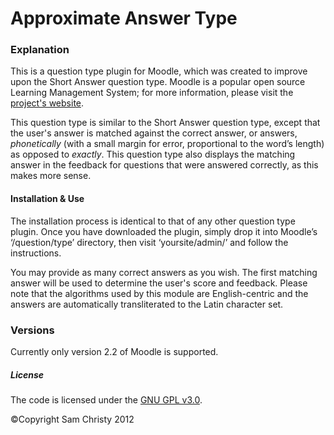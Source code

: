 Approximate Answer Type
=======================

### Explanation ###
This is a question type plugin for Moodle, which was created to improve upon the Short Answer 
question type. Moodle is a popular open source Learning Management System; for more information, 
please visit the [project's website](https://moodle.org/).

This question type is similar to the Short Answer question type, except that the user's answer is 
matched against the correct answer, or answers, *phonetically* (with a small margin for error, 
proportional to the word’s length) as opposed to *exactly*. This question type also displays the 
matching answer in the feedback for questions that were answered correctly, as this makes more 
sense.

#### Installation & Use ####
The installation process is identical to that of any other question type plugin. Once you have 
downloaded the plugin, simply drop it into Moodle’s ‘/question/type’ directory, then visit 
‘yoursite/admin/’ and follow the instructions.

You may provide as many correct answers as you wish. The first matching answer will be used to 
determine the user's score and feedback. Please note that the algorithms used by this module are 
English-centric and the answers are automatically transliterated to the Latin character set.

### Versions ###
Currently only version 2.2 of Moodle is supported.

##### License #####
The code is licensed under the [GNU GPL v3.0](http://www.gnu.org/licenses/gpl-3.0.html).

©Copyright Sam Christy 2012